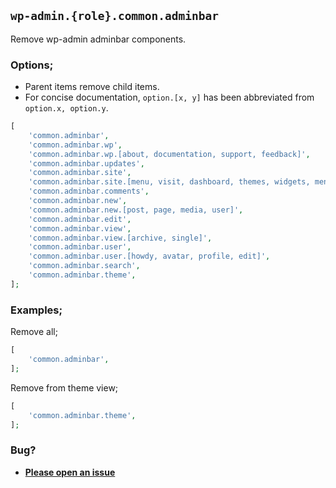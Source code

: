 ## `wp-admin.{role}.common.adminbar`

Remove wp-admin adminbar components.

### Options;

* Parent items remove child items. 
* For concise documentation, `option.[x, y]` has been abbreviated from `option.x, option.y`.

```php
[
    'common.adminbar',
    'common.adminbar.wp',
    'common.adminbar.wp.[about, documentation, support, feedback]',
    'common.adminbar.updates',
    'common.adminbar.site',
    'common.adminbar.site.[menu, visit, dashboard, themes, widgets, menus]',
    'common.adminbar.comments',
    'common.adminbar.new',
    'common.adminbar.new.[post, page, media, user]',
    'common.adminbar.edit',
    'common.adminbar.view',
    'common.adminbar.view.[archive, single]',
    'common.adminbar.user',
    'common.adminbar.user.[howdy, avatar, profile, edit]',
    'common.adminbar.search',
    'common.adminbar.theme',
];
```

### Examples;

Remove all;

```php
[
    'common.adminbar',
];
```

Remove from theme view;

```php
[
    'common.adminbar.theme',
];
```

### Bug?

* **[Please open an issue](https://github.com/soberwp/intervention/issues/new?title=[wp-admin.common.adminbar]&labels=bug&assignees=darrenjacoby)**
